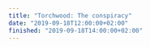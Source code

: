 ```yaml
---
title: "Torchwood: The conspiracy"
date: "2019-09-18T12:00:00+02:00"
finished: "2019-09-18T14:00:00+02:00"
---
```

